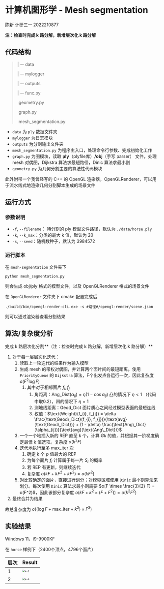 # 计算机图形学 - Mesh segmentation

陈新	计研三一	2022210877



**注：检查时完成 k 路分解，新增层次化 k 路分解**



## 代码结构

> | -- data
>
> | -- mylogger
>
> | -- outputs
>
> | -- func.py
>
> ​       geometry.py
>
> ​       graph.py
>
> ​       mesh_segmentation.py



- `data` 为 `ply` 数据文件夹
- `mylogger` 为日志模块
- `outputs` 为分割输出文件夹
- `mesh_segmentation.py` 为程序主入口，处理命令行参数、完成初始化工作
- `graph.py` 为图模块，读取 **ply**（plyfile库）**/obj**（手写 parser） 文件，处理 mesh 对偶图，Dijkstra 算法求最短路径，Dinic 算法求最小割
- `geometry.py` 为几何分割主要的算法性代码模块



此外附带一个我曾经写的 C++ 的 OpenGL 渲染器，OpenGLRenderer，可以用于流水线式地渲染几何分割脚本生成的场景文件



## 运行方式

### 参数说明

- `-f`, `--filename`： 待分割的 ply 模型文件路径，默认为 `./data/horse.ply`
- `-k`, `--k_max`：分类的最大 k 值，默认为 20
- `-s`, `--seed`：随机数种子，默认为 3984572



### 运行脚本

在 `mesh-segmentation` 文件夹下

```
python mesh_segmentation.py
```

则会生成 obj/ply 格式的模型文件，以及 OpenGLRenderer 格式的场景文件



在 `OpenGLRenderer` 文件夹下 cmake 配置完成后

```
./build/bin/opengl-render-cli.exe -s #路径#/opengl-render/scene.json
```

则可以通过渲染器查看分割结果



## 算法/复杂度分析

完成 k 路层次化分割**（注：检查时完成 k 路分解，新增层次化 k 路分解）**



1. 对于每一层层次化迭代：
    1. 读取上一轮迭代的结果作为输入模型
    2. 生成 mesh 的带权对偶图，并计算两个面片间的最短距离。使用 `PriorityQueue` 的 `Dijkstra` 算法，F个出发点各运行一次，因此复杂度 $o(F^2 \log F)$
       1. 其中对于相邻面片 $f_{i}, f_{j}$
          1. 角距离：$\text{Ang\_Dist}(\alpha_{ij}) = \eta (1 - \cos \alpha_{ij})$ 凸的情况下 $\eta < 1$ （代码中取0.2），凹的情况下 $\eta = 1$
          2. 测地线距离：$\text{Geod\_Dict}$ 面片质心之间经过模型表面的最短连线
          3. 权值：$\text{Weight}(f_{i}, f_{j}) = \delta \frac{\text{Geod\_Dict}(f_{i}, f_{j})}{\text{avg}(\text{Geod\_Dict})} + (1 - \delta) \frac{\text{Ang\_Dict}(\alpha_{ij})}{\text{avg}(\text{Ang\_Dict})}$
    3. 一个一个地插入新的 REP 直至 k 个，计算 $Gk$ 的值，并根据其一阶梯度确定最佳 k 值选项。复杂度 $o(k^2 F)$
    4. 迭代地执行至多 $\text{max\_iter}$ 次
       1. 确定 k 个 $p$ 值最大的 REP
       2. 为每个面片 $f_i$ 计算属于每一片 $S_l$ 的概率
       2. 若 REP 有更新，则继续迭代
       2. 复杂度 $o(kF + kF^2 + kF^2) = o(kF^2)$
    5. 对比较确定的面片，直接进行划分；对模糊区域使用 `Dinic` 最小割算法来划分。每次使用 `Dinic` 算法求最小割需要 $o(F \times \frac{3}{2} F) = o(F^2)$，因此该部分复杂度 $o(kF + k^2 \times (F + F^2)) = o(k^2 F^2)$
2. 最终合并为结果
   



故总复杂度为 $o((\log F + \text{max\_iter} + k^2) \times F^2)$



## 实验结果

Windows 11，i9-9900KF

在 `horse` 样例下（2400个顶点，4796个面片）

| 层次 | Result                                                     |
| ---- | ---------------------------------------------------------- |
| 1    | <img src="pictures/k=2.png" alt="k=2" style="zoom:50%;" /> |
| 2    | <img src="pictures/k=4.png" alt="k=4" style="zoom:50%;" /> |

